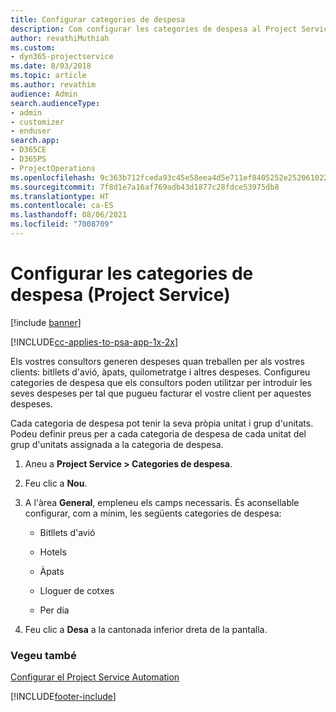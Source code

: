 ```yaml
---
title: Configurar categories de despesa
description: Com configurar les categories de despesa al Project Service
author: revathiMuthiah
ms.custom:
- dyn365-projectservice
ms.date: 8/03/2018
ms.topic: article
ms.author: revathim
audience: Admin
search.audienceType:
- admin
- customizer
- enduser
search.app:
- D365CE
- D365PS
- ProjectOperations
ms.openlocfilehash: 9c363b712fceda93c45e58eea4d5e711ef8405252e252061022590bdc506691c
ms.sourcegitcommit: 7f8d1e7a16af769adb43d1877c28fdce53975db8
ms.translationtype: HT
ms.contentlocale: ca-ES
ms.lasthandoff: 08/06/2021
ms.locfileid: "7008709"
---
```

# <a name="configure-expense-categories-project-service"></a>Configurar les categories de despesa (Project Service)

[!include [banner](../includes/psa-now-project-operations.md)]

[!INCLUDE[cc-applies-to-psa-app-1x-2x](../includes/cc-applies-to-psa-app-1x-2x.md)]

Els vostres consultors generen despeses quan treballen per als vostres clients: bitllets d'avió, àpats, quilometratge i altres despeses. Configureu categories de despesa que els consultors poden utilitzar per introduir les seves despeses per tal que pugueu facturar el vostre client per aquestes despeses.  
  
Cada categoria de despesa pot tenir la seva pròpia unitat i grup d'unitats. Podeu definir preus per a cada categoria de despesa de cada unitat del grup d'unitats assignada a la categoria de despesa.  
  
1.  Aneu a **Project Service > Categories de despesa**.  
  
2.  Feu clic a **Nou**.  
  
3.  A l'àrea **General**, empleneu els camps necessaris. És aconsellable configurar, com a mínim, les següents categories de despesa:  
  
    -   Bitllets d'avió  
  
    -   Hotels  
  
    -   Àpats  
  
    -   Lloguer de cotxes  
  
    -   Per dia  
  
4.  Feu clic a **Desa** a la cantonada inferior dreta de la pantalla.  
  
### <a name="see-also"></a>Vegeu també  
 [Configurar el Project Service Automation](../psa/configure.md)


[!INCLUDE[footer-include](../includes/footer-banner.md)]